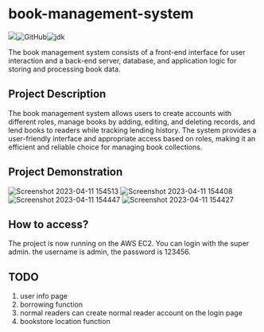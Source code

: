 # book-management-system

![](https://img.shields.io/badge/building-passing-green.svg)![GitHub](https://img.shields.io/badge/license-MIT-yellow.svg)![jdk](https://img.shields.io/static/v1?label=oraclejdk&message=8&color=blue)

The book management system consists of a front-end interface for user interaction and a back-end server, database, and application logic for storing and processing book data.

## Project Description

The book management system allows users to create accounts with different roles, manage books by adding, editing, and deleting records, and lend books to readers while tracking lending history. The system provides a user-friendly interface and appropriate access based on roles, making it an efficient and reliable choice for managing book collections.

## Project Demonstration
![Screenshot 2023-04-11 154513](https://user-images.githubusercontent.com/54578367/231208796-48951567-ec76-4631-9d9e-c48ba1f35e03.png)
![Screenshot 2023-04-11 154408](https://user-images.githubusercontent.com/54578367/231216348-805ae148-d36e-49af-b48f-7a6bcc3680a9.png)
![Screenshot 2023-04-11 154447](https://user-images.githubusercontent.com/54578367/231208807-4c207def-1534-40db-ab1f-2715fb7f8aba.png)
![Screenshot 2023-04-11 154427](https://user-images.githubusercontent.com/54578367/231208813-1b280878-ba86-48f8-99d7-3b52c521b531.png)

## How to access?
The project is now running on the AWS EC2. You can login with the super admin. the username is admin, the password is 123456.

## TODO
1. user info page
2. borrowing function
3. normal readers can create normal reader account on the login page
4. bookstore location function
